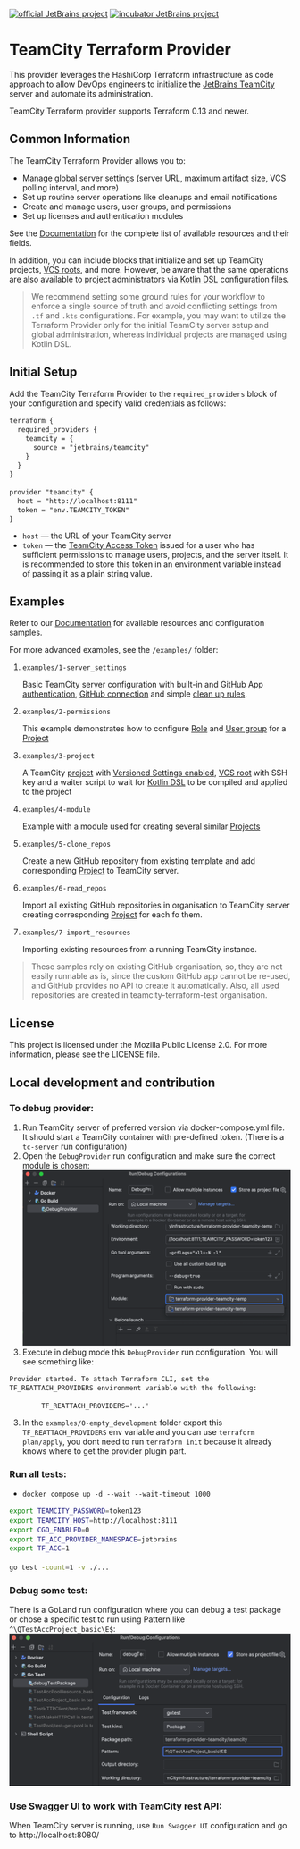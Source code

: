 [![official JetBrains project](https://jb.gg/badges/official.svg)](https://confluence.jetbrains.com/display/ALL/JetBrains+on+GitHub)
[![incubator JetBrains project](https://jb.gg/badges/incubator.svg)](https://confluence.jetbrains.com/display/ALL/JetBrains+on+GitHub)

# TeamCity Terraform Provider

This provider leverages the HashiCorp Terraform infrastructure as code approach to allow DevOps engineers to initialize the [JetBrains TeamCity](https://www.jetbrains.com/teamcity/) server and automate its administration.

TeamCity Terraform provider supports Terraform 0.13 and newer.

## Common Information

The TeamCity Terraform Provider allows you to:

* Manage global server settings (server URL, maximum artifact size, VCS polling interval, and more)
* Set up routine server operations like cleanups and email notifications
* Create and manage users, user groups, and permissions
* Set up licenses and authentication modules

See the [Documentation](https://registry.terraform.io/providers/JetBrains/teamcity/latest/docs) for the complete list of available resources and their fields.

In addition, you can include blocks that initialize and set up TeamCity projects, [VCS roots](https://www.jetbrains.com/help/teamcity/configuring-vcs-roots.html#Common+VCS+Root+Properties), and more. However, be aware that the same operations are also available to project administrators via [Kotlin DSL](https://www.jetbrains.com/help/teamcity/kotlin-dsl.html) configuration files.

> We recommend setting some ground rules for your workflow to enforce a single source of truth and avoid conflicting settings from `.tf` and `.kts` configurations. For example, you may want to utilize the Terraform Provider only for the initial TeamCity server setup and global administration, whereas individual projects are managed using Kotlin DSL.

## Initial Setup

Add the TeamCity Terraform Provider to the `required_providers` block of your configuration and specify valid credentials as follows:

```HCL
terraform {
  required_providers {
    teamcity = {
      source = "jetbrains/teamcity"
    }
  }
}

provider "teamcity" {
  host = "http://localhost:8111"
  token = "env.TEAMCITY_TOKEN"
}
```

* `host` — the URL of your TeamCity server
* `token` — the [TeamCity Access Token](https://www.jetbrains.com/help/teamcity/configuring-your-user-profile.html#Managing+Access+Tokens) issued for a user who has sufficient permissions to manage users, projects, and the server itself. It is recommended to store this token in an environment variable instead of passing it as a plain string value.

## Examples

Refer to our [Documentation](https://registry.terraform.io/providers/JetBrains/teamcity/latest/docs) for available resources and configuration samples. 

For more advanced examples, see the `/examples/` folder: 
1. `examples/1-server_settings`
   
    Basic TeamCity server configuration with built-in and GitHub App [authentication](https://www.jetbrains.com/help/teamcity/configuring-authentication-settings.html#Configuring+Authentication), [GitHub connection](https://www.jetbrains.com/help/teamcity/configuring-connections.html#GitHub) and simple [clean up rules](https://www.jetbrains.com/help/teamcity/teamcity-data-clean-up.html).


2. `examples/2-permissions`

    This example demonstrates how to configure [Role](https://www.jetbrains.com/help/teamcity/managing-roles-and-permissions.html) and [User group](https://www.jetbrains.com/help/teamcity/creating-and-managing-user-groups.html) for a [Project](https://www.jetbrains.com/help/teamcity/project.html)


3. `examples/3-project`
   
   A TeamCity [project](https://www.jetbrains.com/help/teamcity/project.html) with [Versioned Settings enabled](https://www.jetbrains.com/help/teamcity/rest/manage-vcs-settings.html), [VCS root](https://www.jetbrains.com/help/teamcity/vcs-root.html) with SSH key and a waiter script to wait for [Kotlin DSL](https://www.jetbrains.com/help/teamcity/kotlin-dsl.html) to be compiled and applied to the project


4. `examples/4-module`
   
   Example with a module used for creating several similar [Projects](https://www.jetbrains.com/help/teamcity/project.html)


5. `examples/5-clone_repos`
   
   Create a new GitHub repository from existing template and add corresponding [Project](https://www.jetbrains.com/help/teamcity/project.html) to TeamCity server.


6. `examples/6-read_repos`
   
   Import all existing GitHub repositories in organisation to TeamCity server creating corresponding [Project](https://www.jetbrains.com/help/teamcity/project.html) for each fo them.


7. `examples/7-import_resources`
   
   Importing existing resources from a running TeamCity instance.

> These samples rely on existing  GitHub organisation, so, they are not easily runnable as is, since the custom GitHub app cannot be re-used, and GitHub provides no API to create it automatically.
Also, all used repositories are created in teamcity-terraform-test organisation.


## License

This project is licensed under the Mozilla Public License 2.0. For more information, please see the LICENSE file.

## Local development and contribution

### To debug provider:

1. Run TeamCity server of preferred version via docker-compose.yml file. It should start a TeamCity container with pre-defined token. (There is a `tc-server` run configuration)
2. Open the `DebugProvider` run configuration and make sure the correct module is chosen:![](examples/0-empty_development/images/img.png)
2. Execute in debug mode this `DebugProvider` run configuration. You will see something like:

```
Provider started. To attach Terraform CLI, set the TF_REATTACH_PROVIDERS environment variable with the following:

        TF_REATTACH_PROVIDERS='...'
```

3. In the `examples/0-empty_development` folder export this `TF_REATTACH_PROVIDERS` env variable and you can use `terraform plan/apply`, you dont need to run `terraform init` because it already knows where to get the provider plugin part.

### Run all tests:
* `docker compose up -d --wait --wait-timeout 1000`
```bash
export TEAMCITY_PASSWORD=token123
export TEAMCITY_HOST=http://localhost:8111
export CGO_ENABLED=0
export TF_ACC_PROVIDER_NAMESPACE=jetbrains
export TF_ACC=1

go test -count=1 -v ./...
```

### Debug some test:
There is a GoLand run configuration where you can debug a test package or chose a specific test to run using Pattern like `^\QTestAccProject_basic\E$`:
![](examples/0-empty_development/images/DebugTest.png)

### Use Swagger UI to work with TeamCity rest API:
When TeamCity server is running, use `Run Swagger UI` configuration and go to http://localhost:8080/